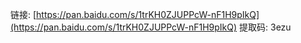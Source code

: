 链接: [https://pan.baidu.com/s/1trKH0ZJUPPcW-nF1H9pIkQ](https://pan.baidu.com/s/1trKH0ZJUPPcW-nF1H9pIkQ) 提取码: 3ezu
